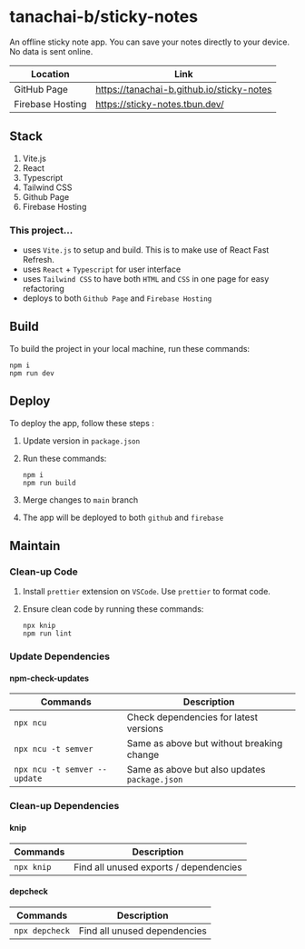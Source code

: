 # tanachai-b/sticky-notes

An offline sticky note app. You can save your notes directly to your device. No data is sent online.

| Location         | Link                                      |
| ---------------- | ----------------------------------------- |
| GitHub Page      | https://tanachai-b.github.io/sticky-notes |
| Firebase Hosting | https://sticky-notes.tbun.dev/            |

## Stack

1. Vite.js
2. React
3. Typescript
4. Tailwind CSS
5. Github Page
6. Firebase Hosting

### This project...

- uses `Vite.js` to setup and build. This is to make use of React Fast Refresh.
- uses `React` + `Typescript` for user interface
- uses `Tailwind CSS` to have both `HTML` and `CSS` in one page for easy refactoring
- deploys to both `Github Page` and `Firebase Hosting`

## Build

To build the project in your local machine, run these commands:

```
npm i
npm run dev
```

## Deploy

To deploy the app, follow these steps :

1.  Update version in `package.json`
2.  Run these commands:

    ```
    npm i
    npm run build
    ```

3.  Merge changes to `main` branch
4.  The app will be deployed to both `github` and `firebase`

## Maintain

### Clean-up Code

1. Install `prettier` extension on `VSCode`. Use `prettier` to format code.
2. Ensure clean code by running these commands:

   ```
   npx knip
   npm run lint
   ```

### Update Dependencies

#### npm-check-updates

| Commands                     | Description                                   |
| ---------------------------- | --------------------------------------------- |
| `npx ncu`                    | Check dependencies for latest versions        |
| `npx ncu -t semver`          | Same as above but without breaking change     |
| `npx ncu -t semver --update` | Same as above but also updates `package.json` |

### Clean-up Dependencies

#### knip

| Commands   | Description                            |
| ---------- | -------------------------------------- |
| `npx knip` | Find all unused exports / dependencies |

#### depcheck

| Commands       | Description                  |
| -------------- | ---------------------------- |
| `npx depcheck` | Find all unused dependencies |
